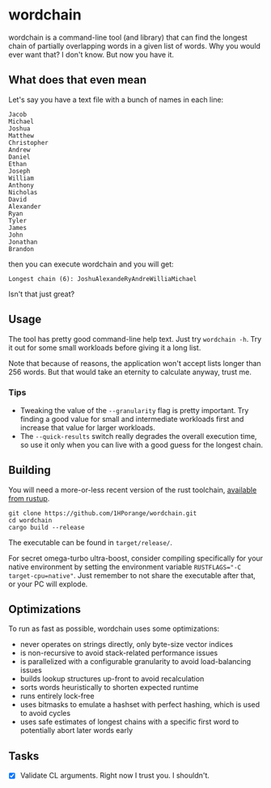 # wordchain

wordchain is a command-line tool (and library) that can find the longest chain of 
partially overlapping words in a given list of words. Why you would ever want that?
I don't know. But now you have it.

## What does that even mean

Let's say you have a text file with a bunch of names in each line:

```
Jacob
Michael
Joshua
Matthew
Christopher
Andrew
Daniel
Ethan
Joseph
William
Anthony
Nicholas
David
Alexander
Ryan
Tyler
James
John
Jonathan
Brandon
```

then you can execute wordchain and you will get:

```
Longest chain (6): JoshuAlexandeRyAndreWilliaMichael
```

Isn't that just great?

## Usage

The tool has pretty good command-line help text. Just try `wordchain -h`. 
Try it out for some small workloads before giving it a long list.

Note that because of reasons, the application won't accept lists longer 
than 256 words. But that would take an eternity to calculate anyway, trust me.

### Tips

- Tweaking the value of the `--granularity` flag is pretty important. 
Try finding a good value for small and intermediate workloads first and 
increase that value for larger workloads.
- The `--quick-results` switch really degrades the overall execution time, so 
use it only when you can live with a good guess for the longest chain.

## Building

You will need a more-or-less recent version of the rust toolchain, 
[available from rustup](https://rustup.rs/).

```shell
git clone https://github.com/1HPorange/wordchain.git
cd wordchain
cargo build --release
```

The executable can be found in `target/release/`.

For secret omega-turbo ultra-boost, consider compiling 
specifically for your native environment by setting the 
environment variable `RUSTFLAGS="-C target-cpu=native"`. Just
remember to not share the executable after that, or your PC
will explode.

## Optimizations

To run as fast as possible, wordchain uses some optimizations:

- never operates on strings directly, only byte-size vector indices
- is non-recursive to avoid stack-related performance issues
- is parallelized with a configurable granularity to avoid load-balancing issues
- builds lookup structures up-front to avoid recalculation
- sorts words heuristically to shorten expected runtime
- runs entirely lock-free
- uses bitmasks to emulate a hashset with perfect hashing, which is used to avoid cycles
- uses safe estimates of longest chains with a specific first word to potentially abort 
later words early

## Tasks

- [x] Validate CL arguments. Right now I trust you. I shouldn't.